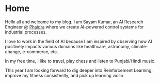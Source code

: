 # Home

Hello all and welcome to my blog. I am Sayam Kumar, an AI Research Engineer @ [Phaidra](http://phaidra.ai/) where we create AI-powered control systems for industrial processes.

I love to work in the field of AI because I am inspired by observing how AI positively impacts various domains like healthcare, astronomy, climate-change, e-commerce, etc.

In my free time, I like to travel, play chess and listen to Punjabi/Hindi music.

This year I am looking forward to dig deeper into Reinforcement Learning, improve my fitness consistently, and pick up learning violin.
